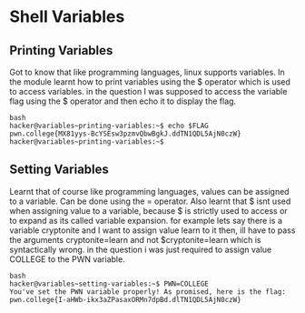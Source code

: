 # Shell Variables
## Printing Variables
Got to know that like programming languages, linux supports variables.
In the module learnt how to print variables using the $ operator which is used to access variables.
in the question I was supposed to access the variable flag using the $ operator and then echo it to display the flag. 
~~~
bash
hacker@variables~printing-variables:~$ echo $FLAG
pwn.college{MX81yys-BcYSEsw3pzmvQbwBgkJ.ddTN1QDL5AjN0czW}
hacker@variables~printing-variables:~$
~~~

## Setting Variables
Learnt that of course like programming languages, values can be assigned to a variable. Can be done using the = operator.
Also learnt that $ isnt used when assigning value to a variable, because $ is strictly used to access or to expand as its called variable expansion.
for example lets say there is a variable cryptonite and I want to assign value learn to it then,
ill have to pass the arguments cryptonite=learn and not $cryptonite=learn which is syntactically wrong.
in the question i was just required to assign value COLLEGE to the PWN variable.
~~~
bash
hacker@variables~setting-variables:~$ PWN=COLLEGE
You've set the PWN variable properly! As promised, here is the flag:
pwn.college{I-aHWb-ikx3aZPasaxORMn7dpBd.dlTN1QDL5AjN0czW}
~~~


##
